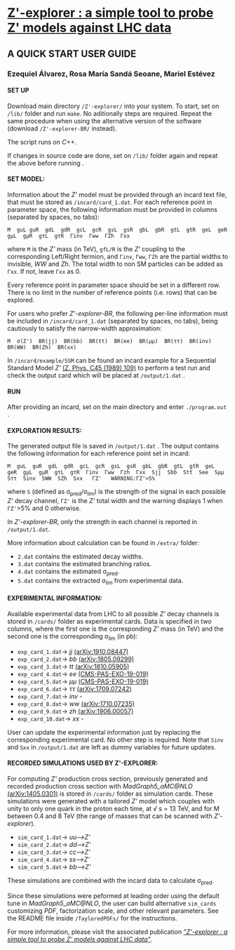 # <a href="https://arxiv.org/pdf/2005.05194.pdf" target=newwindow >Z'-explorer : a simple tool to probe Z' models against LHC data</a>

## A QUICK START USER GUIDE


### Ezequiel Álvarez, Rosa María Sandá Seoane, Mariel Estévez 


#### SET UP



Download main directory `/Z'-explorer/` into your system. To start, set on `/lib/` folder and run `make`. No aditionally steps are required. Repeat the same procedure when using the alternative version of the software (download `/Z'-explorer-BR/` instead).

The script runs on *C++*.

If changes in source code are done, set on `/lib/` folder again and repeat the above before running .





#### SET MODEL:


Information about the *Z'* model must be provided through an incard text file, that must be stored as `/incard/card_1.dat`. For each reference point in parameter space, the following information must be provided in columns (separated by spaces, no tabs):

~~~
M  guL guR  gdL  gdR  gcL  gcR  gsL  gsR  gbL  gbR  gtL  gtR  geL  geR  gμL  gμR  gτL  gτR  Γinv  Γww  ΓZh  Γxx
~~~

where `M` is the *Z'* mass (in TeV), `gfL/R` is the *Z'* coupling to the corresponding Left/Right fermion, and `Γinv`, `Γww`, `ΓZh` are the partial widths to invisible, *WW* and *Zh*. The total width to non SM particles can be added as `Γxx`.  If not, leave `Γxx` as 0.

Every reference point in parameter space should be set in a different row. There is no limit in the number of reference points (i.e. rows) that can be explored.

For users who prefer *Z'-explorer-BR*, the following per-line information must be included in `/incard/card_1.dat` (separated by spaces, no tabs), being cautiously to satisfy the narrow-width approximation:

~~~
M  σ(Z')  BR(jj)  BR(bb)  BR(tt)  BR(ee)  BR(μμ)  BR(ττ)  BR(inv)  BR(WW)  BR(Zh)  BR(xx)
~~~


In `/incard/example/SSM` can be found an incard example for a Sequential Standard Model *Z'* <a href="https://lib-extopc.kek.jp/preprints/PDF/1989/8906/8906326.pdf" target=newwindow >(Z. Phys. C45 (1989) 109)</a> to perform a test run and check the output card which will be placed at `/output/1.dat` .





#### RUN



After providing an incard, set on the main directory and enter `./program.out` .






#### EXPLORATION RESULTS:



The generated output file is saved in `/output/1.dat` . The output contains the following information for each reference point set in incard:
 
~~~
M  guL  guR  gdL  gdR  gcL  gcR  gsL  gsR  gbL  gbR  gtL  gtR  geL  geR  gμL  gμR  gτL  gτR  Γinv  Γww  Γzh  Γxx  Sjj  Sbb  Stt  See  Sμμ  Sττ  Sinv  SWW  SZh  Sxx   ΓZ'   WARNING:ΓZ'>5%
~~~

where `S` (defined as σ<sub>pred</sub>/σ<sub>lim</sub>) is the strength of the signal in each possible *Z'* decay channel, `ΓZ'` is the *Z'* total width and the warning displays 1 when `ΓZ'`>5% and 0 otherwise. 

In *Z'-explorer-BR*, only the strength in each channel is reported in `/output/1.dat`. 


More information about calculation can be found in `/extra/` folder:

- `2.dat` contains the estimated decay widths. 
- `3.dat` contains the estimated branching ratios.
- `4.dat` contains the estimated σ<sub>pred</sub>.
- `5.dat` contains the extracted σ<sub>lim</sub> from experimental data.





#### EXPERIMENTAL INFORMATION:

Available experimental data from LHC to all possible *Z'* decay channels is stored in  `/cards/` folder as experimental cards. Data is specified in two columns, where the first one is the corresponding *Z'* mass (in TeV) and the second one is the corresponding σ<sub>lim</sub> (in pb): 


- `exp_card_1.dat`-> *jj* <a href="https://arxiv.org/pdf/1910.08447.pdf" target=newwindow >(arXiv:1910.08447)</a>
- `exp_card_2.dat`-> *bb* <a href="https://arxiv.org/pdf/1805.09299.pdf" target=newwindow >(arXiv:1805.09299)</a> 
- `exp_card_3.dat`-> *tt* <a href="https://arxiv.org/pdf/1810.05905.pdf" target=newwindow >(arXiv:1810.05905)</a> 
- `exp_card_4.dat`-> *ee* <a href="https://cds.cern.ch/record/2684757/files/EXO-19-019-pas.pdf" target=newwindow >(CMS-PAS-EXO-19-019)</a>
- `exp_card_5.dat`-> *μμ* <a href="https://cds.cern.ch/record/2684757/files/EXO-19-019-pas.pdf" target=newwindow >(CMS-PAS-EXO-19-019)</a>
- `exp_card_6.dat`-> *ττ* <a href="https://arxiv.org/pdf/1709.07242.pdf" target=newwindow >(arXiv:1709.07242)</a>
- `exp_card_7.dat`-> *inv* -
- `exp_card_8.dat`-> *ww* <a href="https://arxiv.org/pdf/1710.07235.pdf" target=newwindow >(arXiv:1710.07235)</a>
- `exp_card_9.dat`-> *zh* <a href="https://arxiv.org/pdf/1906.00057.pdf" target=newwindow >(arXiv:1906.00057)</a>
- `exp_card_10.dat`-> *xx* -

User can update the experimental information just by replacing the corresponding experimental card. No other step is required. Note that `Sinv` and `Sxx` in `/output/1.dat` are left as dummy variables for future updates.





#### RECORDED SIMULATIONS USED BY Z'-EXPLORER:

For computing *Z'* production cross section, previously generated and recorded production cross section with *MadGraph5_aMC@NLO* <a href="https://arxiv.org/pdf/1405.0301.pdf" target=newwindow >(arXiv:1405.0301)</a> is stored in `/cards/` folder as simulation cards. These simulations were generated with a tailored *Z'* model which couples with unity to only one quark in the proton each time, at &radic; s = 13 TeV, and for M between 0.4 and 8 TeV (the range of masses that can be scanned with *Z'-explorer*).

- `sim_card_1.dat`->  *uu-->Z'*
- `sim_card_2.dat`->  *dd-->Z'*
- `sim_card_3.dat`->  *cc-->Z'*
- `sim_card_4.dat`->  *ss-->Z'*
- `sim_card_5.dat`->  *bb-->Z'*

These simulations are combined with the incard data to calculate σ<sub>pred</sub>.

Since these simulations were peformed at leading order using the default tune in *MadGraph5_aMC@NLO*, the user can build alternative `sim_cards` customizing *PDF*, factorization scale, and other relevant parameters. See the README file inside `/TayloredPDFs/` for the instructions. 





For more information, please visit the associated publication <a href="https://arxiv.org/pdf/2005.05194.pdf" target=newwindow >*"Z'-explorer : a simple tool to probe Z' models against LHC data"*</a>.


